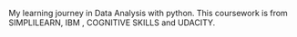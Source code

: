 My learning journey in Data Analysis with python. 
This coursework is from SIMPLILEARN, IBM , COGNITIVE SKILLS and UDACITY. 
